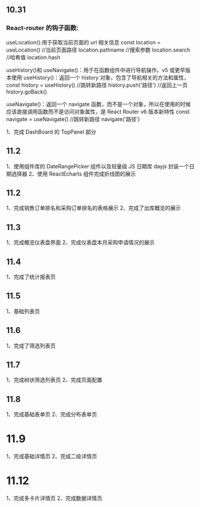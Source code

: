 ## 10.31

### React-router 的钩子函数:

useLocation():用于获取当前页面的 url 相关信息
const location = useLocation()
//当前页面路径 location.pathname
//搜索参数 location.search
//哈希值 location.hash

useHistory()和 useNavigate()：用于在函数组件中进行导航操作。v5 或更早版本使用
useHistory()：返回一个 history 对象，包含了导航相关的方法和属性，
const history = useHistory()
//跳转新路径 history.push('路径')
//返回上一页 history.goBack()

useNavigate()：返回一个 navigate 函数，而不是一个对象，所以在使用的时候应该直接调用函数而不是访问对象属性，是 React Router v6 版本新特性
const navigate = useNavigate()
//跳转新路径 navigate('路径')

1、完成 DashBoard 的 TopPanel 部分

## 11.2

1、使用组件库的 DateRangePicker 组件以及轻量级 JS 日期库 dayjs 封装一个日期选择器
2、使用 ReactEcharts 组件完成折线图的展示

## 11.2

1、完成销售订单排名和采购订单排名的表格展示
2、完成了出库概览的展示

## 11.3

1、完成概览仪表盘界面
2、完成仪表盘本月采购申请情况的展示

## 11.4

1、完成了统计报表页

## 11.5

1、基础列表页

## 11.6

1、完成了筛选列表页

## 11.7

1、完成树状筛选列表页
2、完成页面配置

## 11.8

1、完成基础表单页
2、完成分布表单页

# 11.9

1、完成基础详情页
2、完成二级详情页

# 11.12

1、完成多卡片详情页
2、完成数据详情页
